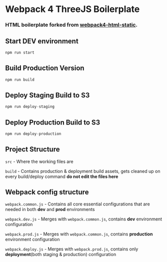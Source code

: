 # Webpack 4 ThreeJS Boilerplate
### HTML boilerplate forked from [webpack4-html-static](https://github.com/wklsh/webpack4-html-static).

## Start DEV environment

```javascript
npm run start
```

## Build Production Version

```javascript
npm run build
```

## Deploy Staging Build to S3
```javascript
npm run deploy-staging
```

## Deploy Production Build to S3
```javascript
npm run deploy-production
```

## Project Structure

`src` - Where the working files are

`build` - Contains production & deployment build assets, gets cleaned up on every build/deploy command **do not edit the files here**

## Webpack config structure

`webpack.common.js` - Contains all core essential configurations that are needed in both **dev** and **prod** environments

`webpack.dev.js` - Merges with `webpack.common.js`, contains **dev** environment configuration

`webpack.prod.js` - Merges with `webpack.common.js`, contains **production** environment configuration

`webpack.deploy.js` - Merges with `webpack.prod.js`, contains only **deployment**(both staging & production) configuration
